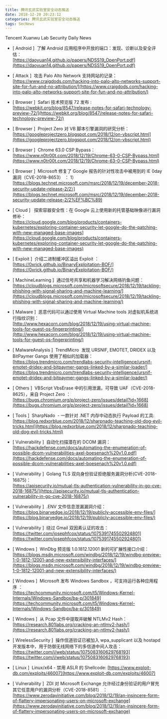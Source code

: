 ```yaml
---
title: 腾讯玄武实验室安全动态推送
date: 2018-12-20 20:23:12
categories: 腾讯玄武实验室安全动态推送
tags: SecNews
---
```


Tencent Xuanwu Lab Security Daily News  
* [ Android ]  了解 Android 应用程序中开放的端口：发现、诊断以及安全评估：   
[https://daoyuan14.github.io/papers/NDSS19_OpenPort.pdf](https://daoyuan14.github.io/papers/NDSS19_OpenPort.pdf)  

* [ Attack ]  攻击 Palo Alto Network 支持网站的记录：   
[https://www.craigdods.com/hacking-into-palo-alto-networks-support-site-for-fun-and-no-attribution/](https://www.craigdods.com/hacking-into-palo-alto-networks-support-site-for-fun-and-no-attribution/)  

* [ Browser ]  Safari 技术预览版 72 发布 :   
[https://webkit.org/blog/8547/release-notes-for-safari-technology-preview-72/](https://webkit.org/blog/8547/release-notes-for-safari-technology-preview-72/)  

* [ Browser ]  Project Zero 对 VB 脚本引擎漏洞的研究分析：   
[https://googleprojectzero.blogspot.com/2018/12/on-vbscript.html](https://googleprojectzero.blogspot.com/2018/12/on-vbscript.html)  

* [ Browser ]  Chrome 63.0 CSP Bypass：   
[https://www.n0tr00t.com/2018/12/19/Chrome-63-0-CSP-Bypass.html](https://www.n0tr00t.com/2018/12/19/Chrome-63-0-CSP-Bypass.html)  

* [ Browser ]  Microsoft 修复了 Google 报告的针对性攻击中被用到的 IE 0day 漏洞（CVE-2018-8653） ： 1）   
[https://blogs.technet.microsoft.com/msrc/2018/12/19/december-2018-security-update-release-2/2）](https://blogs.technet.microsoft.com/msrc/2018/12/19/december-2018-security-update-release-2/2%EF%BC%89)  

* [ Cloud ]   探索容器安全性：在 Google 云上使用新的托管基础映像进行漏洞修补：   
[https://cloud.google.com/blog/products/containers-kubernetes/exploring-container-security-let-google-do-the-patching-with-new-managed-base-images](https://cloud.google.com/blog/products/containers-kubernetes/exploring-container-security-let-google-do-the-patching-with-new-managed-base-images)  

* [ Exploit ]  介绍二进制缓冲区溢出 Exploit ：   
[https://0xrick.github.io/BinaryExploitation-BOF/](https://0xrick.github.io/BinaryExploitation-BOF/)  

* [ MachineLearning ]  通过信号共享和机器学习解决网络钓鱼问题：   
[https://cloudblogs.microsoft.com/microsoftsecure/2018/12/19/tackling-phishing-with-signal-sharing-and-machine-learning/](https://cloudblogs.microsoft.com/microsoftsecure/2018/12/19/tackling-phishing-with-signal-sharing-and-machine-learning/)  

* [ Malware ]  恶意代码可以通过使用 Virtual Machine tools 对虚拟机系统进行指纹识别：   
[http://www.hexacorn.com/blog/2018/12/19/using-virtual-machine-tools-for-guest-os-fingerprinting/](http://www.hexacorn.com/blog/2018/12/19/using-virtual-machine-tools-for-guest-os-fingerprinting/)  

* [ MalwareAnalysis ]  TrendMicro  发现 URSNIF, EMOTET, DRIDEX 以及 BitPaymer Gangs 使用了相似的加载器：   
[https://blog.trendmicro.com/trendlabs-security-intelligence/ursnif-emotet-dridex-and-bitpaymer-gangs-linked-by-a-similar-loader/](https://blog.trendmicro.com/trendlabs-security-intelligence/ursnif-emotet-dridex-and-bitpaymer-gangs-linked-by-a-similar-loader/)  

* [ Others ]  VBScript VbsErase 中的引用泄漏，可导致 UAF（CVE-2018-8625），来自 Project Zero ：   
[https://bugs.chromium.org/p/project-zero/issues/detail?id=1668](https://bugs.chromium.org/p/project-zero/issues/detail?id=1668)  

* [ Tools ]  SharpNado  - 一款针对 .NET 内存中动态执行 Payload 的工具:   
[https://blog.redxorblue.com/2018/12/sharpnado-teaching-old-dog-evil-tricks.html](https://blog.redxorblue.com/2018/12/sharpnado-teaching-old-dog-evil-tricks.html)  

* [ Vulnerability ]  自动化扫描潜在的 DCOM 漏洞：   
[https://hackdefense.com/docs/automating-the-enumeration-of-possible-dcom-vulnerabilities-axel-boesenach%20v1.0.pdf](https://hackdefense.com/docs/automating-the-enumeration-of-possible-dcom-vulnerabilities-axel-boesenach%20v1.0.pdf)  

* [ Vulnerability ]  Golang TLS 双向身份验证拒绝服务漏洞分析(CVE-2018-16875)：   
[https://apisecurity.io/mutual-tls-authentication-vulnerability-in-go-cve-2018-16875/](https://apisecurity.io/mutual-tls-authentication-vulnerability-in-go-cve-2018-16875/)  

* [ Vulnerability ]  .ENV 文件信息泄漏漏洞介绍：   
[https://blog.binaryedge.io/2018/12/19/publicly-accessible-env-files/](https://blog.binaryedge.io/2018/12/19/publicly-accessible-env-files/)  

* [ Vulnerability ]  绕过 Gmail 双因素认证的攻击：  
[https://twitter.com/josephfcox/status/1075391745502924801](https://twitter.com/josephfcox/status/1075391745502924801)  

* [ Windows ]  WinDbg 预览版 1.0.1812.12001 新的可扩展性接口介绍：   
[https://blogs.msdn.microsoft.com/windbg/2018/12/19/windbg-preview-1-0-1812-12001-and-new-extensibility-interfaces/](https://blogs.msdn.microsoft.com/windbg/2018/12/19/windbg-preview-1-0-1812-12001-and-new-extensibility-interfaces/)  

* [ Windows ]  Microsoft 发布 Windows Sandbox ，可支持运行各种应用程序 ：   
[https://techcommunity.microsoft.com/t5/Windows-Kernel-Internals/Windows-Sandbox/ba-p/301849](https://techcommunity.microsoft.com/t5/Windows-Kernel-Internals/Windows-Sandbox/ba-p/301849)  

* [ Windows ]  从 Pcap 文件中提取并破解 NTLMv2 Hash：   
[https://research.801labs.org/cracking-an-ntlmv2-hash/](https://research.801labs.org/cracking-an-ntlmv2-hash/)  

* [ WirelessSecurity ]  操作信道验证已被加入 wpa_supplicant 以及 hostapd 开发版本中，用于防御无线网络下的多信道中间人攻击：   
[https://twitter.com/i/web/status/1075083160629768193](https://twitter.com/i/web/status/1075083160629768193)  

* [ Linux ]  Linux/x64  - 禁用 ASLR 的 Shellcode: 
[https://www.exploit-db.com/exploits/46007](https://www.exploit-db.com/exploits/46007)  

* [ Vulnerability ]  ZDI 对 Microsoft Exchange 允许经过身份验证的用户冒充其它任意用户的漏洞分析（CVE-2018-8581） ： 
[https://www.zerodayinitiative.com/blog/2018/12/19/an-insincere-form-of-flattery-impersonating-users-on-microsoft-exchange](https://www.zerodayinitiative.com/blog/2018/12/19/an-insincere-form-of-flattery-impersonating-users-on-microsoft-exchange)  


